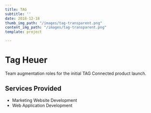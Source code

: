 ```yaml
---
title: TAG
subtitle: ''
date: 2018-12-18
thumb_img_path: "/images/tag-transparent.png"
content_img_path: "/images/tag-transparent.png"
template: project

---
```

# Tag Heuer

Team augmentation roles for the initial TAG Connected product launch.

## Services Provided

* Marketing Website Development
* Web Application Development